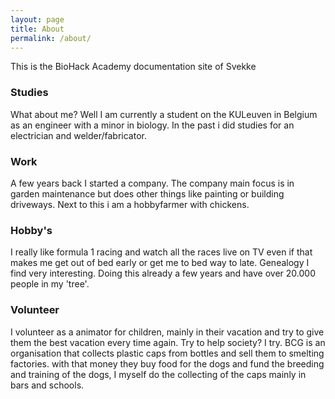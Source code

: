 ```yaml
---
layout: page
title: About
permalink: /about/
---
```


This is the BioHack Academy documentation site of Svekke

### Studies

What about me? Well I am currently a student on the KULeuven in Belgium as an engineer with a minor in biology.
In the past i did studies for an electrician and welder/fabricator.

### Work

A few years back I started a company. The company main focus is in garden maintenance but does other things like painting or building driveways. Next to this i am a hobbyfarmer with chickens.

### Hobby's

I really like formula 1 racing and watch all the races live on TV even if that makes me get out of bed early or get me to bed way to late.
Genealogy I find very interesting. Doing this already a few years and have over 20.000 people in my 'tree'.

### Volunteer

I volunteer as a animator for children, mainly in their vacation and try to give them the best vacation every time again.
Try to help society? I try. BCG is an organisation that collects plastic caps from bottles and sell them to smelting factories. with that money they buy food for the dogs and fund the breeding and training of the dogs, I myself do the collecting of the caps mainly in bars and schools.
